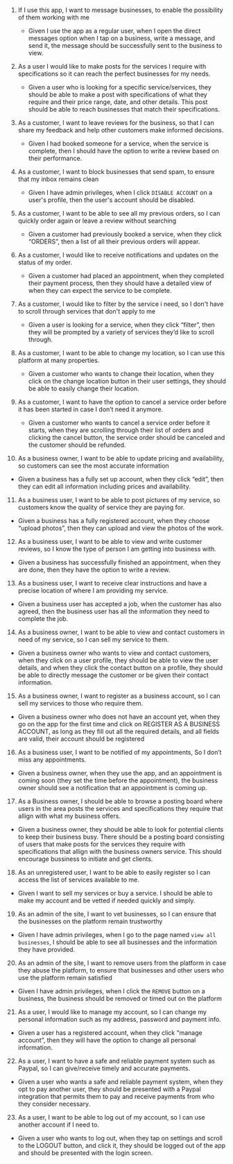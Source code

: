 1. If I use this app, I want to message businesses, to enable the possibility of them working with me
   * Given I use the app as a regular user, when I open the direct messages option when I tap on a business, write a message, and send it, the message should be successfully sent to the business to view.
2. As a user I would like to make posts for the services I require with specifications so it can reach the perfect businesses for my needs. 
   * Given a user who is looking for a specific service/services, they should be able to make a post with specifications of what they require and their price range, date, and other details. This post should be able to reach businesses that match their specifications. 
3. As a customer, I want to leave reviews for the business, so that I can share my feedback and help other customers make informed decisions.  
   * Given I had booked someone for a service, when the service is complete, then I should have the option to write a review based on their performance.
4. As a customer, I want to block businesses that send spam, to ensure that my inbox remains clean
   * Given I have admin privileges, when I click `DISABLE ACCOUNT` on a user's profile, then the user's account should be disabled.
5. As a customer, I want to be able to see all my previous orders, so I can quickly order again or leave a review without searching
   * Given a customer had previously booked a service, when they click “ORDERS”, then a list of all their previous orders will appear.
6. As a customer, I would like to receive notifications and updates on the status of my order.
   * Given a customer had placed an appointment, when they completed their payment process, then they should have a detailed view of when they can expect the service to be complete.
7. As a customer, I would like to filter by the service i need, so I don't have to scroll through services that don't apply to me
   * Given a user is looking for a service, when they click “filter”, then they will be prompted by a variety of services they’d like to scroll through.
8. As a customer, I want to be able to change my location, so I can use this platform at many properties.
   * Given a customer who wants to change their location, when they click on the change location button in their user settings, they should be able to easily change their location.
9. As a customer, I want to have the option to cancel a service order before it has been started in case I don’t need it anymore. 
   * Given a customer who wants to cancel a service order before it starts, when they are scrolling through their list of orders and clicking the cancel button, the service order should be canceled and the customer should be refunded.


10. As a business owner, I want to be able to update pricing and availability, so customers can see the most accurate information
   * Given a business has a fully set up account, when they click “edit”, then they can edit all information including prices and availability.
11. As a business user, I want to be able to post pictures of my service, so customers know the quality of service they are paying for.
   * Given a business has a fully registered account, when they choose “upload photos”, then they can upload and view the photos of the work.
12. As a business user, I want to be able to view and write customer reviews, so I know the type of person I am getting into business with.
   * Given a business has successfully finished an appointment, when they are done, then they have the option to write a review.

13. As a business user, I want to receive clear instructions and have a precise location of where I am providing my service.
   * Given a business user has accepted a job, when the customer has also agreed, then the business user has all the information they need to complete the job.
14. As a business owner, I want to be able to view and contact customers in need of my service, so I can sell my service to them.
   * Given a business owner who wants to view and contact customers, when they click on a user profile, they should be able to view the user details, and when they click the contact button on a profile, they should be able to directly message the customer or be given their contact information.
15. As a business owner, I want to register as a business account, so I can sell my services to those who require them.
   * Given a business owner who does not have an account yet, when they go on the app for the first time and click on REGISTER AS A BUSINESS ACCOUNT, as long as they fill out all the required details, and all fields are valid, their account should be registered
16. As a business user, I want to be notified of my appointments, So I don’t miss any appointments.
   * Given a business owner, when they use the app, and an appointment is coming soon (they set the time before the appointment), the business owner should see a notification that an appointment is coming up.
17. As a Business owner, I should be able to browse a posting board where users in the area posts the services and specifications they require that allign with what my business offers.
   * Given a business owner, they should be able to look for potential clients to keep their business busy. There should be a posting board consisting of users that make posts for the services they require with specifications that allign with the business owners service. This should encourage bussiness to initiate and get clients.


18. As an unregistered user, I want to be able to easily register so I can access the list of services available to me. 
   * Given I want to sell my services or buy a service. I should be able to make my account and be vetted if needed quickly and simply.
19. As an admin of the site, I want to vet businesses, so I can ensure that the businesses on the platform remain trustworthy
   * Given I have admin privileges, when I go to the page named `view all businesses`, I should be able to see all businesses and the information they have provided.
20. As an admin of the site, I want to remove users from the platform in case they abuse the platform, to ensure that businesses and other users who use the platform remain satisfied
   * Given I have admin privileges, when I click the `REMOVE` button on a business, the business should be removed or timed out on the platform
21. As a user, I would like to manage my account, so I can change my personal information such as my address, password and payment info.
   * Given a user has a registered account, when they click “manage account”, then they will have the option to change all personal information.
22. As a user, I want to have a safe and reliable payment system such as Paypal, so I can give/receive timely and accurate payments.
   * Given a user who wants a safe and reliable payment system, when they opt to pay another user, they should be presented with a Paypal integration that permits them to pay and receive payments from who they consider necessary.
23. As a user, I want to be able to log out of my account, so I can use another account if I need to.
   * Given a user who wants to log out, when they tap on settings and scroll to the LOGOUT button, and click it, they should be logged out of the app and should be presented with the login screen.
